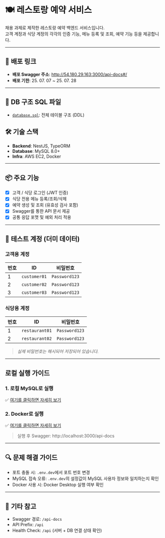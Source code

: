 # 🍽️ 레스토랑 예약 서비스

채용 과제로 제작한 레스토랑 예약 백엔드 서비스입니다.  
고객 계정과 식당 계정의 각각의 인증 기능, 메뉴 등록 및 조회, 예약 기능 등을 제공합니다.

---

## 🔗 배포 링크

- **배포 Swagger 주소**: http://54.180.29.163:3000/api-docs#/
- **배포 기한**: 25. 07. 07 ~ 25. 07. 28

---
## 📄 DB 구조 SQL 파일

- [`database.sql`](./database.sql): 전체 테이블 구조 (DDL)

## 🛠️ 기술 스택

- **Backend**: NestJS, TypeORM
- **Database**: MySQL 8.0+
- **Infra**: AWS EC2, Docker

---

## 📦 주요 기능

- [x] 고객 / 식당 로그인 (JWT 인증)
- [x] 식당 전용 메뉴 등록/조회/삭제
- [x] 예약 생성 및 조회 (유효성 검사 포함)
- [x] Swagger를 통한 API 문서 제공
- [x] 공통 응답 포맷 및 예외 처리 적용

---

## 🧪 테스트 계정 (더미 데이터)

### 고객용 계정

| 번호 | ID           | 비밀번호      |
| ---- | ------------ | ------------- |
| 1    | `customer01` | `Password123` |
| 2    | `customer02` | `Password123` |
| 3    | `customer03` | `Password123` |

### 식당용 계정

| 번호 | ID             | 비밀번호      |
| ---- | -------------- | ------------- |
| 1    | `restaurant01` | `Password123` |
| 2    | `restaurant02` | `Password123` |

> <i>실제 비밀번호는 해시되어 저장되어 있습니다.</i>

---

## 로컬 실행 가이드

### 1. 로컬 MySQL로 실행

✅ [여기를 클릭하면 자세히 보기](./_docs/01-mysql-local.md)

### 2. Docker로 실행

✅ [여기를 클릭하면 자세히 보기](./_docs/02-mysql-docker.md)

> 실행 후 Swagger: http://localhost:3000/api-docs

---

## 🔍 문제 해결 가이드

- 포트 충돌 시: `.env.dev`에서 포트 번호 변경
- MySQL 접속 오류: `.env.dev`의 설정값이 MySQL 사용자 정보와 일치하는지 확인
- Docker 사용 시: Docker Desktop 실행 여부 확인

---

## 📁 기타 참고

- Swagger 경로: `/api-docs`
- API Prefix: `/api`
- Health Check: `/api` (서버 + DB 연결 상태 확인)
